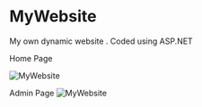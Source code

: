 # MyWebsite
My own dynamic website . Coded using ASP.NET

Home Page

![MyWebsite](https://www.hizliresim.com/m9nk3vb)

Admin Page
![MyWebsite](https://www.hizliresim.com/j2nw00s)


